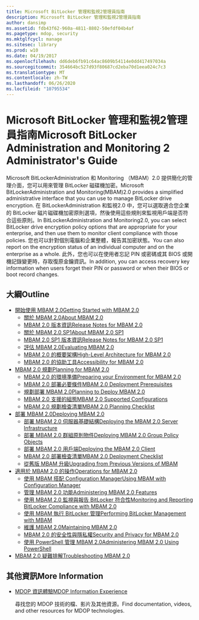 ```yaml
---
title: Microsoft BitLocker 管理和監視2管理員指南
description: Microsoft BitLocker 管理和監視2管理員指南
author: dansimp
ms.assetid: fdb43f62-960a-4811-8802-50efdf04b4af
ms.pagetype: mdop, security
ms.mktglfcycl: manage
ms.sitesec: library
ms.prod: w10
ms.date: 04/19/2017
ms.openlocfilehash: dd6deb6fb91c64ac8609b54114e0dd417497034a
ms.sourcegitcommit: 354664bc527d93f80687cd2eba70d1eea024c7c3
ms.translationtype: MT
ms.contentlocale: zh-TW
ms.lasthandoff: 06/26/2020
ms.locfileid: "10795534"
---
```

# <span data-ttu-id="e8f8c-103">Microsoft BitLocker 管理和監視2管理員指南</span><span class="sxs-lookup"><span data-stu-id="e8f8c-103">Microsoft BitLocker Administration and Monitoring 2 Administrator's Guide</span></span>

<span data-ttu-id="e8f8c-104">Microsoft BitLockerAdministration 和 Monitoring （MBAM）2.0 提供簡化的管理介面，您可以用來管理 BitLocker 磁碟機加密。</span><span class="sxs-lookup"><span data-stu-id="e8f8c-104">Microsoft BitLockerAdministration and Monitoring(MBAM)2.0 provides a simplified administrative interface that you can use to manage BitLocker drive encryption.</span></span> <span data-ttu-id="e8f8c-105">在 BitLockerAdministration 和監視2.0 中，您可以選取適合您企業的 BitLocker 磁片磁碟機加密原則選項，然後使用這些規則來監視用戶端是否符合這些原則。</span><span class="sxs-lookup"><span data-stu-id="e8f8c-105">In BitLockerAdministration and Monitoring2.0, you can select BitLocker drive encryption policy options that are appropriate for your enterprise, and then use them to monitor client compliance with those policies.</span></span> <span data-ttu-id="e8f8c-106">您也可以針對個別電腦和企業整體，報告其加密狀態。</span><span class="sxs-lookup"><span data-stu-id="e8f8c-106">You can also report on the encryption status of an individual computer and on the enterprise as a whole.</span></span> <span data-ttu-id="e8f8c-107">此外，您也可以在使用者忘記 PIN 或密碼或其 BIOS 或開機記錄變更時，存取復原金鑰資訊。</span><span class="sxs-lookup"><span data-stu-id="e8f8c-107">In addition, you can access recovery key information when users forget their PIN or password or when their BIOS or boot record changes.</span></span>

## <span data-ttu-id="e8f8c-108">大綱</span><span class="sxs-lookup"><span data-stu-id="e8f8c-108">Outline</span></span>

- [<span data-ttu-id="e8f8c-109">開始使用 MBAM 2.0</span><span class="sxs-lookup"><span data-stu-id="e8f8c-109">Getting Started with MBAM 2.0</span></span>](getting-started-with-mbam-20-mbam-2.md)
  - [<span data-ttu-id="e8f8c-110">關於 MBAM 2.0</span><span class="sxs-lookup"><span data-stu-id="e8f8c-110">About MBAM 2.0</span></span>](about-mbam-20-mbam-2.md)
  - [<span data-ttu-id="e8f8c-111">MBAM 2.0 版本資訊</span><span class="sxs-lookup"><span data-stu-id="e8f8c-111">Release Notes for MBAM 2.0</span></span>](release-notes-for-mbam-20-mbam-2.md)
  - [<span data-ttu-id="e8f8c-112">關於 MBAM 2.0 SP1</span><span class="sxs-lookup"><span data-stu-id="e8f8c-112">About MBAM 2.0 SP1</span></span>](about-mbam-20-sp1.md)
  - [<span data-ttu-id="e8f8c-113">MBAM 2.0 SP1 版本資訊</span><span class="sxs-lookup"><span data-stu-id="e8f8c-113">Release Notes for MBAM 2.0 SP1</span></span>](release-notes-for-mbam-20-sp1.md)
  - [<span data-ttu-id="e8f8c-114">評估 MBAM 2.0</span><span class="sxs-lookup"><span data-stu-id="e8f8c-114">Evaluating MBAM 2.0</span></span>](evaluating-mbam-20-mbam-2.md)
  - [<span data-ttu-id="e8f8c-115">MBAM 2.0 的概要架構</span><span class="sxs-lookup"><span data-stu-id="e8f8c-115">High-Level Architecture for MBAM 2.0</span></span>](high-level-architecture-for-mbam-20-mbam-2.md)
  - [<span data-ttu-id="e8f8c-116">MBAM 2.0 的協助工具</span><span class="sxs-lookup"><span data-stu-id="e8f8c-116">Accessibility for MBAM 2.0</span></span>](accessibility-for-mbam-20-mbam-2.md)
- [<span data-ttu-id="e8f8c-117">MBAM 2.0 規劃</span><span class="sxs-lookup"><span data-stu-id="e8f8c-117">Planning for MBAM 2.0</span></span>](planning-for-mbam-20-mbam-2.md)
  - [<span data-ttu-id="e8f8c-118">MBAM 2.0 的環境準備</span><span class="sxs-lookup"><span data-stu-id="e8f8c-118">Preparing your Environment for MBAM 2.0</span></span>](preparing-your-environment-for-mbam-20-mbam-2.md)
  - [<span data-ttu-id="e8f8c-119">MBAM 2.0 部署必要條件</span><span class="sxs-lookup"><span data-stu-id="e8f8c-119">MBAM 2.0 Deployment Prerequisites</span></span>](mbam-20-deployment-prerequisites-mbam-2.md)
  - [<span data-ttu-id="e8f8c-120">規劃部署 MBAM 2.0</span><span class="sxs-lookup"><span data-stu-id="e8f8c-120">Planning to Deploy MBAM 2.0</span></span>](planning-to-deploy-mbam-20-mbam-2.md)
  - [<span data-ttu-id="e8f8c-121">MBAM 2.0 支援的組態</span><span class="sxs-lookup"><span data-stu-id="e8f8c-121">MBAM 2.0 Supported Configurations</span></span>](mbam-20-supported-configurations-mbam-2.md)
  - [<span data-ttu-id="e8f8c-122">MBAM 2.0 規劃檢查清單</span><span class="sxs-lookup"><span data-stu-id="e8f8c-122">MBAM 2.0 Planning Checklist</span></span>](mbam-20-planning-checklist-mbam-2.md)
- [<span data-ttu-id="e8f8c-123">部署 MBAM 2.0</span><span class="sxs-lookup"><span data-stu-id="e8f8c-123">Deploying MBAM 2.0</span></span>](deploying-mbam-20-mbam-2.md)
  - [<span data-ttu-id="e8f8c-124">部署 MBAM 2.0 伺服器基礎結構</span><span class="sxs-lookup"><span data-stu-id="e8f8c-124">Deploying the MBAM 2.0 Server Infrastructure</span></span>](deploying-the-mbam-20-server-infrastructure-mbam-2.md)
  - [<span data-ttu-id="e8f8c-125">部署 MBAM 2.0 群組原則物件</span><span class="sxs-lookup"><span data-stu-id="e8f8c-125">Deploying MBAM 2.0 Group Policy Objects</span></span>](deploying-mbam-20-group-policy-objects-mbam-2.md)
  - [<span data-ttu-id="e8f8c-126">部署 MBAM 2.0 用戶端</span><span class="sxs-lookup"><span data-stu-id="e8f8c-126">Deploying the MBAM 2.0 Client</span></span>](deploying-the-mbam-20-client-mbam-2.md)
  - [<span data-ttu-id="e8f8c-127">MBAM 2.0 部署檢查清單</span><span class="sxs-lookup"><span data-stu-id="e8f8c-127">MBAM 2.0 Deployment Checklist</span></span>](mbam-20-deployment-checklist-mbam-2.md)
  - [<span data-ttu-id="e8f8c-128">從舊版 MBAM 升級</span><span class="sxs-lookup"><span data-stu-id="e8f8c-128">Upgrading from Previous Versions of MBAM</span></span>](upgrading-from-previous-versions-of-mbam.md)
- [<span data-ttu-id="e8f8c-129">適用於 MBAM 2.0 的操作</span><span class="sxs-lookup"><span data-stu-id="e8f8c-129">Operations for MBAM 2.0</span></span>](operations-for-mbam-20-mbam-2.md)
  - [<span data-ttu-id="e8f8c-130">使用 MBAM 搭配 Configuration Manager</span><span class="sxs-lookup"><span data-stu-id="e8f8c-130">Using MBAM with Configuration Manager</span></span>](using-mbam-with-configuration-manager.md)
  - [<span data-ttu-id="e8f8c-131">管理 MBAM 2.0 功能</span><span class="sxs-lookup"><span data-stu-id="e8f8c-131">Administering MBAM 2.0 Features</span></span>](administering-mbam-20-features-mbam-2.md)
  - [<span data-ttu-id="e8f8c-132">使用 MBAM 2.0 監視與報告 BitLocker 符合性</span><span class="sxs-lookup"><span data-stu-id="e8f8c-132">Monitoring and Reporting BitLocker Compliance with MBAM 2.0</span></span>](monitoring-and-reporting-bitlocker-compliance-with-mbam-20-mbam-2.md)
  - [<span data-ttu-id="e8f8c-133">使用 MBAM 執行 BitLocker 管理</span><span class="sxs-lookup"><span data-stu-id="e8f8c-133">Performing BitLocker Management with MBAM</span></span>](performing-bitlocker-management-with-mbam-mbam-2.md)
  - [<span data-ttu-id="e8f8c-134">維護 MBAM 2.0</span><span class="sxs-lookup"><span data-stu-id="e8f8c-134">Maintaining MBAM 2.0</span></span>](maintaining-mbam-20-mbam-2.md)
  - [<span data-ttu-id="e8f8c-135">MBAM 2.0 的安全性與隱私權</span><span class="sxs-lookup"><span data-stu-id="e8f8c-135">Security and Privacy for MBAM 2.0</span></span>](security-and-privacy-for-mbam-20-mbam-2.md)
  - [<span data-ttu-id="e8f8c-136">使用 PowerShell 管理 MBAM 2.0</span><span class="sxs-lookup"><span data-stu-id="e8f8c-136">Administering MBAM 2.0 Using PowerShell</span></span>](administering-mbam-20-using-powershell-mbam-2.md)
- [<span data-ttu-id="e8f8c-137">MBAM 2.0 疑難排解</span><span class="sxs-lookup"><span data-stu-id="e8f8c-137">Troubleshooting MBAM 2.0</span></span>](troubleshooting-mbam-20-mbam-2.md)

## <span data-ttu-id="e8f8c-138">其他資訊</span><span class="sxs-lookup"><span data-stu-id="e8f8c-138">More Information</span></span>

- [<span data-ttu-id="e8f8c-139">MDOP 資訊體驗</span><span class="sxs-lookup"><span data-stu-id="e8f8c-139">MDOP Information Experience</span></span>](index.md)

  <span data-ttu-id="e8f8c-140">尋找您的 MDOP 技術的檔、影片及其他資源。</span><span class="sxs-lookup"><span data-stu-id="e8f8c-140">Find documentation, videos, and other resources for MDOP technologies.</span></span>

 

 





